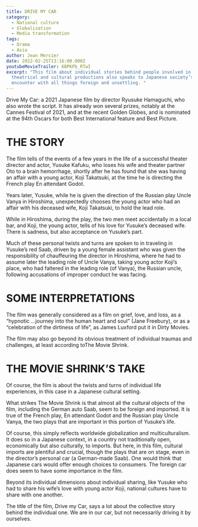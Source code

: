 ```yaml
---
title: DRIVE MY CAR
category:
  - National culture
  - Globalization
  - Media transformation
tags:
  - Drama
  - Asia
author: Jean Mercier
date: 2022-02-25T13:16:00.000Z
youtubeMovieTrailer: 6BPKPb_RTwI
excerpt: "This film about individual stories behind people involved in
  theatrical and cultural productions also speaks to Japanese society’s
  encounter with all things foreign and unsettling. "
---
```

Drive My Car: a 2021 Japanese film by director Ryusuke Hamaguchi, who also wrote the script. It has already won several prizes, notably at the Cannes Festival of 2021, and at the recent Golden Globes, and is nominated at the 94th Oscars for both Best International feature and Best Picture.

# THE STORY

The film tells of the events of a few years in the life of a successful theater director and actor, Yusuke Kafuku, who loses his wife and theater partner Oto to a brain hemorrhage, shortly after he has found that she was having an affair with a young actor, Koji Takatsuki, at the time he is directing the French play En attendant Godot.

Years later, Yusuke, while he is given the direction of the Russian play Uncle Vanya in Hiroshima, unexpectedly chooses the young actor who had an affair with his deceased wife, Koji Takatsuki, to hold the lead role.

While in Hiroshima, during the play, the two men meet accidentally in a local bar, and Koji, the young actor, tells of his love for Yusuke’s deceased wife. There is sadness, but also acceptance on Yusuke’s part.

Much of these personal twists and turns are spoken to in traveling in Yusuke’s red Saab, driven by a young female assistant who was given the responsibility of chauffeuring the director in Hiroshima, where he had to assume later the leading role of Uncle Vanya, taking young actor Koji’s place, who had faltered in the leading role (of Vanya), the Russian uncle, following accusations of improper conduct he was facing. 

# SOME INTERPRETATIONS

The film was generally considered as a film on grief, love, and loss, as a “hypnotic …journey into the human heart and soul” (Jane Freebury), or as a “celebration of the dirtiness of life”, as James Luxford put it in Dirty Movies. 

The film may also go beyond its obvious treatment of individual traumas and challenges, at least according toThe Movie Shrink.

# THE MOVIE SHRINK’S TAKE

Of course, the film is about the twists and turns of individual life experiences, in this case in a Japanese cultural setting.

What strikes The Movie Shrink is that almost all the cultural objects of the film, including the German auto Saab, seem to be foreign and imported. It is true of the French play, En attendant Godot and the Russian play Uncle Vanya, the two plays that are important in this portion of Yusuke’s life. 

Of course, this simply reflects worldwide globalization and multiculturalism. It does so in a Japanese context, in a country not traditionally open, economically but also culturally, to imports. But here, in this film, cultural imports are plentiful and crucial, though the plays that are on stage, even in the director’s personal car (a German-made Saab). One would think that Japanese cars would offer enough choices to consumers. The foreign car does seem to have some importance in the film.

Beyond its individual dimensions about individual sharing, like Yusuke who had to share his wife’s love with young actor Koji, national cultures have to share with one another. 

The title of the film, Drive my Car, says a lot about the collective story behind the individual one. We are in our car, but not necessarily driving it by ourselves. 
